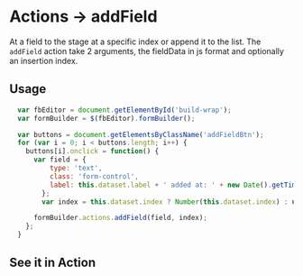 # Actions -> addField
At a field to the stage at a specific index or append it to the list. The `addField` action take 2 arguments, the fieldData in js format and optionally an insertion index.

## Usage
```javascript
  var fbEditor = document.getElementById('build-wrap');
  var formBuilder = $(fbEditor).formBuilder();

  var buttons = document.getElementsByClassName('addFieldBtn');
  for (var i = 0; i < buttons.length; i++) {
    buttons[i].onclick = function() {
      var field = {
          type: 'text',
          class: 'form-control',
          label: this.dataset.label + ' added at: ' + new Date().getTime()
        };
        var index = this.dataset.index ? Number(this.dataset.index) : undefined;

      formBuilder.actions.addField(field, index);
    };
  }
```
## See it in Action
<p data-height="525" data-theme-id="22927" data-embed-version="2" data-slug-hash="LRAYyj" data-default-tab="result" data-user="kevinchappell" class="codepen"></p>
